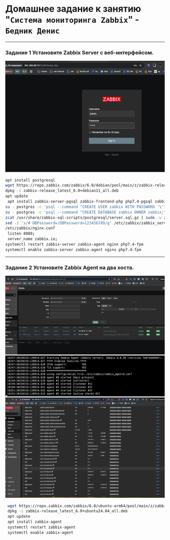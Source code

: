 # Домашнее задание к занятию "`Система мониторинга Zabbix`" - `Бедник Денис`



---

### Задание 1 Установите Zabbix Server с веб-интерфейсом.

![alt text](./img/image.png)

```bash
apt install postgresql
wget https://repo.zabbix.com/zabbix/6.0/debian/pool/main/z/zabbix-release/zabbix-release_latest_6.0+debian11_all.deb
dpkg -i zabbix-release_latest_6.0+debian11_all.deb
apt update
 apt install zabbix-server-pgsql zabbix-frontend-php php7.4-pgsql zabbix-nginx-conf zabbix-sql-scripts zabbix-agent
su - postgres -c 'psql --command "CREATE USER zabbix WITH PASSWORD '\'123456789\'';"'
su - postgres -c 'psql --command "CREATE DATABASE zabbix OWNER zabbix;"'
zcat /usr/share/zabbix-sql-scripts/postgresql/server.sql.gz | sudo -u zabbix psql zabbix
sed -i 's/# DBPassword=/DBPassword=123456789/g' /etc/zabbix/zabbix_server.conf
/etc/zabbix/nginx.conf
 listen 8080;
 server_name zabbix.io;
systemctl restart zabbix-server zabbix-agent nginx php7.4-fpm
systemctl enable zabbix-server zabbix-agent nginx php7.4-fpm
```



---

### Задание 2 Установите Zabbix Agent на два хоста.

![alt text](./img/2image.png)
![alt text](./img/3image.png)
![alt text](./img/4image.png)



```bash
 wget https://repo.zabbix.com/zabbix/6.0/ubuntu-arm64/pool/main/z/zabbix-release/zabbix-release_latest_6.0+ubuntu24.04_all.deb
 dpkg -i zabbix-release_latest_6.0+ubuntu24.04_all.deb
 apt update
 apt install zabbix-agent
 systemctl restart zabbix-agent
 systemctl enable zabbix-agent
```


